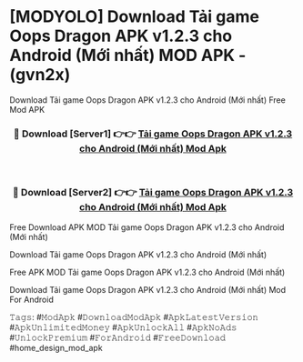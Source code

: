 # [MODYOLO] Download Tải game Oops Dragon APK v1.2.3 cho Android (Mới nhất) MOD APK - (gvn2x)
Download Tải game Oops Dragon APK v1.2.3 cho Android (Mới nhất) Free Mod APK

<div align="center">
<h3>🔴 Download [Server1] 👉👉 <a href="https://apk-comot.site?title=Tải_game_Oops_Dragon_APK_v1.2.3_cho_Android_(Mới_nhất)">Tải game Oops Dragon APK v1.2.3 cho Android (Mới nhất) Mod Apk</a></h3><br>

<h3>🔴 Download [Server2] 👉👉 <a href="https://apk-comot.site?title=Tải_game_Oops_Dragon_APK_v1.2.3_cho_Android_(Mới_nhất)">Tải game Oops Dragon APK v1.2.3 cho Android (Mới nhất) Mod Apk</a></h3>
</div>


Free Download APK MOD Tải game Oops Dragon APK v1.2.3 cho Android (Mới nhất)

Download Tải game Oops Dragon APK v1.2.3 cho Android (Mới nhất) 

Free APK MOD Tải game Oops Dragon APK v1.2.3 cho Android (Mới nhất) 

Download Tải game Oops Dragon APK v1.2.3 cho Android (Mới nhất) Mod For Android

𝚃𝚊𝚐𝚜: #𝙼𝚘𝚍𝙰𝚙𝚔 #𝙳𝚘𝚠𝚗𝚕𝚘𝚊𝚍𝙼𝚘𝚍𝙰𝚙𝚔 #𝙰𝚙𝚔𝙻𝚊𝚝𝚎𝚜𝚝𝚅𝚎𝚛𝚜𝚒𝚘𝚗 #𝙰𝚙𝚔𝚄𝚗𝚕𝚒𝚖𝚒𝚝𝚎𝚍𝙼𝚘𝚗𝚎𝚢 #𝙰𝚙𝚔𝚄𝚗𝚕𝚘𝚌𝚔𝙰𝚕𝚕 #𝙰𝚙𝚔𝙽𝚘𝙰𝚍𝚜 #𝚄𝚗𝚕𝚘𝚌𝚔𝙿𝚛𝚎𝚖𝚒𝚞𝚖 #𝙵𝚘𝚛𝙰𝚗𝚍𝚛𝚘𝚒𝚍 #𝙵𝚛𝚎𝚎𝙳𝚘𝚠𝚗𝚕𝚘𝚊𝚍 #home_design_mod_apk